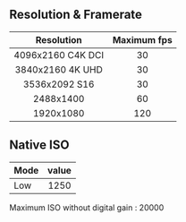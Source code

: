 ## Resolution & Framerate

| Resolution                   | Maximum fps         |
| :-----------:                | :-----------------: |
| 4096x2160 C4K DCI            | 30                  |
| 3840x2160 4K UHD             | 30                  |
| 3536x2092 S16                | 30                  |
| 2488x1400                    | 60                  |
| 1920x1080                    | 120                 |

## Native ISO

| Mode  | value |
| :---  | :---: |
| Low   | 1250   |

Maximum ISO without digital gain : 20000